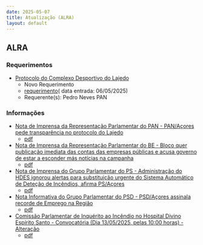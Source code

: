 ```yaml
---
date: 2025-05-07
title: Atualização (ALRA)
layout: default
---
```

## ALRA

### Requerimentos

* [Protocolo do Complexo Desportivo do Lajedo](http://base.alra.pt:82/4DACTION/w_pesquisa_registo/4/8821)
  * Novo Requerimento
  * [requerimento](http://base.alra.pt:82/Doc_Req/XIIIreque346.pdf)( data entrada: 06/05/2025)
  * Requerente(s): Pedro Neves PAN

### Informações

* [Nota de Imprensa da Representação Parlamentar do PAN - PAN/Açores pede transparência no protocolo do Lajedo](http://base.alra.pt:82/4DACTION/w_pesquisa_registo/8/21582)
  * [pdf](http://base.alra.pt:82/Doc_Noticias/NI21582.pdf)
* [Nota de Imprensa da Representação Parlamentar do BE - Bloco quer publicação imediata das contas das empresas públicas e acusa governo de estar a esconder más notícias na campanha](http://base.alra.pt:82/4DACTION/w_pesquisa_registo/8/21583)
  * [pdf](http://base.alra.pt:82/Doc_Noticias/NI21583.pdf)
* [Nota de Imprensa do Grupo Parlamentar do PS - Administração do HDES ignorou alertas para substituição urgente do Sistema Automático de Deteção de Incêndios, afirma PS/Açores](http://base.alra.pt:82/4DACTION/w_pesquisa_registo/8/21584)
  * [pdf](http://base.alra.pt:82/Doc_Noticias/NI21584.pdf)
* [Nota Informativa do Grupo Parlamentar do PSD - PSD/Açores assinala recorde de Emprego na Região](http://base.alra.pt:82/4DACTION/w_pesquisa_registo/8/21585)
  * [pdf](http://base.alra.pt:82/Doc_Noticias/NI21585.pdf)
* [Comissão Parlamentar de Inquérito ao Incêndio no Hospital Divino Espírito Santo - Convocatória (Dia 13/05/2025, pelas 10:00 horas) - Alteração](http://base.alra.pt:82/4DACTION/w_pesquisa_registo/8/21586)
  * [pdf](http://base.alra.pt:82/Doc_Noticias/NI21586.pdf)
